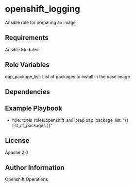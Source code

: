 openshift_logging
=========

Ansible role for preparing an image

Requirements
------------

Ansible Modules:


Role Variables
--------------
oap_package_list: List of packages to install in the base image

Dependencies
------------


Example Playbook
----------------
  - role: tools_roles/openshift_ami_prep
    oap_package_list: "{{ list_of_packages }}"

License
-------

Apache 2.0

Author Information
------------------

Openshift Operations

